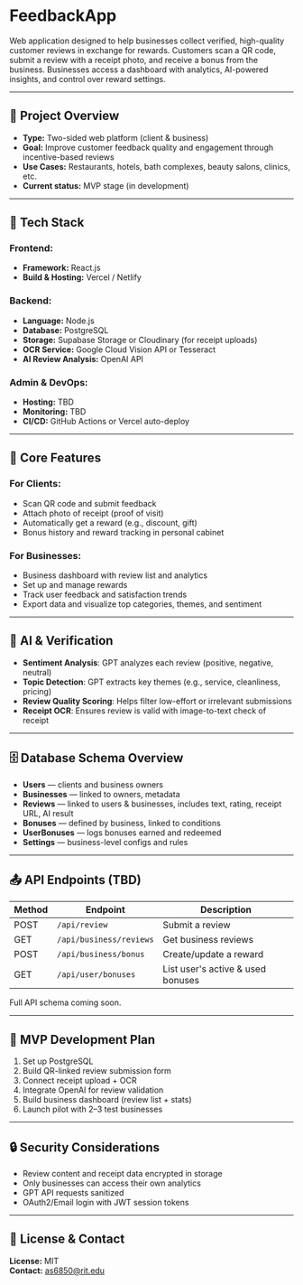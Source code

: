 # FeedbackApp

Web application designed to help businesses collect verified, high-quality customer reviews in exchange for rewards. Customers scan a QR code, submit a review with a receipt photo, and receive a bonus from the business. Businesses access a dashboard with analytics, AI-powered insights, and control over reward settings.

---

## 📌 Project Overview

- **Type:** Two-sided web platform (client & business)
- **Goal:** Improve customer feedback quality and engagement through incentive-based reviews
- **Use Cases:** Restaurants, hotels, bath complexes, beauty salons, clinics, etc.
- **Current status:** MVP stage (in development)

---

## 🔧 Tech Stack

### Frontend:
- **Framework:** React.js
- **Build & Hosting:** Vercel / Netlify

### Backend:
- **Language:** Node.js
- **Database:** PostgreSQL
- **Storage:** Supabase Storage or Cloudinary (for receipt uploads)
- **OCR Service:** Google Cloud Vision API or Tesseract
- **AI Review Analysis:** OpenAI API

### Admin & DevOps:
- **Hosting:** TBD
- **Monitoring:** TBD
- **CI/CD:** GitHub Actions or Vercel auto-deploy

---

## 🧩 Core Features

### For Clients:
- Scan QR code and submit feedback
- Attach photo of receipt (proof of visit)
- Automatically get a reward (e.g., discount, gift)
- Bonus history and reward tracking in personal cabinet

### For Businesses:
- Business dashboard with review list and analytics
- Set up and manage rewards
- Track user feedback and satisfaction trends
- Export data and visualize top categories, themes, and sentiment

---

## 🧠 AI & Verification

- **Sentiment Analysis**: GPT analyzes each review (positive, negative, neutral)
- **Topic Detection**: GPT extracts key themes (e.g., service, cleanliness, pricing)
- **Review Quality Scoring**: Helps filter low-effort or irrelevant submissions
- **Receipt OCR**: Ensures review is valid with image-to-text check of receipt

---

## 🗄️ Database Schema Overview

- **Users** — clients and business owners
- **Businesses** — linked to owners, metadata
- **Reviews** — linked to users & businesses, includes text, rating, receipt URL, AI result
- **Bonuses** — defined by business, linked to conditions
- **UserBonuses** — logs bonuses earned and redeemed
- **Settings** — business-level configs and rules

---

## 📤 API Endpoints (TBD)

| Method | Endpoint               | Description                            |
|--------|------------------------|----------------------------------------|
| POST   | `/api/review`          | Submit a review                        |
| GET    | `/api/business/reviews`| Get business reviews                   |
| POST   | `/api/business/bonus`  | Create/update a reward                 |
| GET    | `/api/user/bonuses`    | List user's active & used bonuses      |

Full API schema coming soon.

---

## 🚀 MVP Development Plan

1. Set up PostgreSQL
2. Build QR-linked review submission form
3. Connect receipt upload + OCR
4. Integrate OpenAI for review validation
5. Build business dashboard (review list + stats)
6. Launch pilot with 2–3 test businesses

---

## 🔒 Security Considerations

- Review content and receipt data encrypted in storage
- Only businesses can access their own analytics
- GPT API requests sanitized
- OAuth2/Email login with JWT session tokens

---

## 🤝 License & Contact

**License:** MIT  
**Contact:** [as6850@rit.edu](mailto:as6850@rit.edu)  